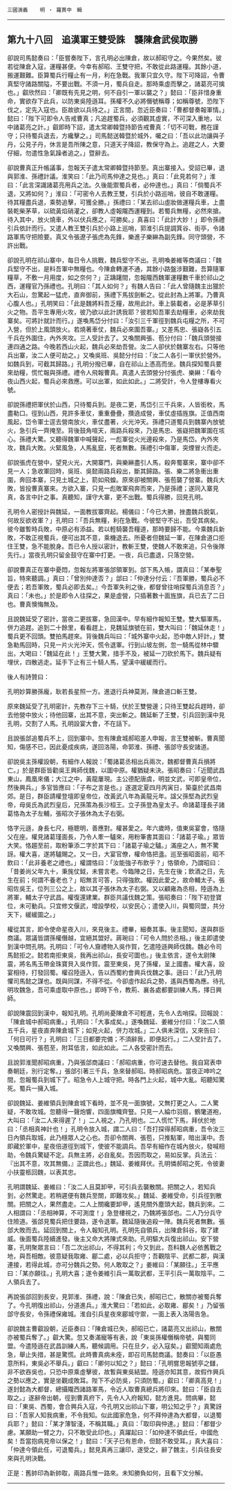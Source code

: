 

`三國演義`　　`明 ‧ 羅貫中　輯`

* * *

## 第九十八回　追漢軍王雙受誅　襲陳倉武侯取勝

卻說司馬懿奏曰：「臣嘗奏陛下，言孔明必出陳倉，故以郝昭守之。今果然矣。彼若從陳倉入寇，運糧甚便。今幸有郝昭、王雙守把，不敢從此路運糧。其餘小道，搬運艱難。臣算蜀兵行糧止有一月，利在急戰。我軍只宜久守。陛下可降詔，令曹真堅守諸路關隘，不要出戰。不須一月，蜀兵自走。那時乘虛而擊之，諸葛亮可擒也。」叡欣然曰：「卿既有先見之明，何不自引一軍以襲之？」懿曰：「臣非惜身重命，實欲存下此兵，以防東吳陸遜耳。孫權不久必將僭號稱尊；如稱尊號，恐陛下伐之，定先入寇也。臣故欲以兵待之。」正言間，忽近臣奏曰：「曹都督奏報軍情。」懿曰：「陛下可即令人告戒曹真；凡追趕蜀兵，必須觀其虛實，不可深入重地，以中諸葛亮之計。」叡即時下詔，遣太常卿韓暨持節告戒曹真：「切不可戰，務在謹守；只待蜀兵退去，方纔擊之。」司馬懿送韓暨於城外，囑之曰：「吾以此功讓與子丹，公見子丹，休言是吾所陳之意，只道天子降詔，教保守為上。追趕之人，大要仔細，勿遣性急氣躁者追之。」暨辭去。

卻說曹真正升帳議事，忽報天子遣太常卿韓暨持節至。真出寨接入。受詔已畢，退與郭淮、孫禮計議。淮笑曰：「此乃司馬仲達之見也。」真曰：「此見若何？」淮曰：「此言深識諸葛亮用兵之法。久後能禦蜀兵者，必仲達也。」真曰：「倘蜀兵不退，又將如何？」淮曰：「可密令人去教王雙，引兵於小路巡哨，彼自不敢運糧。待其糧盡兵退，乘勢追擊，可獲全勝。」孫禮曰：「某去祁山虛妝做運糧兵車，上盡裝乾柴茅草，以硫黃焰硝灌之，卻教人虛報隴西運糧到。若蜀兵無糧，必然來搶。待入其中，放火燒車，外以伏兵應之，可勝矣。」真喜曰：「此計大妙！」即令孫禮引兵依計而行。又遣人教王雙引兵於小路上巡哨，郭淮引兵提調箕谷、街亭，令諸路軍馬守把險要。真又令張遼子張虎為先鋒，樂進子樂綝為副先鋒。同守頭營，不許出戰。

卻說孔明在祁山寨中，每日令人挑戰，魏兵堅守不出。孔明喚姜維等商議曰：「魏兵堅守不出，是料吾軍中無糧也。今陳倉轉運不通，其餘小路盤涉艱難，吾算隨軍糧草，不敷一月用度，如之奈何？」正躊躇間，忽報隴西魏軍運糧數千車於祁山之西，運糧官乃孫禮也。孔明曰：「其人如何？」有魏人告曰：「此人曾隨魏主出獵於大石山，忽驚起一猛虎，直奔御前，孫禮下馬拔劍斬之。從此封為上將軍。乃曹真心腹人也。」孔明笑曰：「此是魏將料吾乏糧，故用此計。車上裝載者，必是茅草引火之物。吾平生專用火攻，彼乃欲以此計誘我耶？彼若知吾軍去劫糧車，必來劫我寨矣。可將計就計而行。」遂喚馬岱分付曰：「汝引三千軍徑到魏兵屯糧之所，不可入營，但於上風頭放火。若燒著車仗，魏兵必來圍吾寨。」又差馬忠、張嶷各引五千兵在外圍住，內外夾攻。三人受計去了。又喚關興張、苞分付曰：「魏兵頭營接連四通之路。今晚若西山火起，魏兵必來劫吾營。汝二人卻伏於魏寨左右。只等他兵出寨，汝二人便可劫之。」又喚吳班、吳懿分付曰：「汝二人各引一軍伏於營外。如魏兵到，可截其歸路。」孔明分撥已畢，自在祁山上憑高而坐。魏兵探知蜀兵要來劫糧，慌忙報與孫禮。禮令人飛報曹真。真遣人去頭營分付張虎、樂綝：「看今夜山西火起，蜀兵必來救應。可以出軍，如此如此。」二將受計，令人登樓專看火號。

卻說孫禮把軍伏於山西，只待蜀兵到。是夜二更，馬岱引三千兵來，人皆銜枚，馬盡勒口。徑到山西，見許多車仗，重重疊疊，攢遶成營，車仗虛插旌旗。正值西南風起，岱令軍士逕去營南放火，車仗盡著，火光沖天。孫禮只道蜀兵到魏寨內放號火，急引兵一齊掩至。背後鼓角喧天，兩路兵殺來，乃是馬忠、張嶷把魏軍圍在垓心。孫禮大驚。又聽得魏軍中喊聲起，一彪軍從火光邊殺來，乃是馬岱。內外夾攻，魏兵大敗。火緊風急，人馬亂竄，死者無數。孫禮引中傷軍，突煙冒火而走。

卻說張虎在營中，望見火光，大開寨門，與樂綝盡引人馬，殺奔蜀寨來，寨中卻不見一人；急收軍回時，吳班、吳懿兩路兵殺出，斷其歸路。張、樂二將急衝出重圍，奔回本寨，只見土城之上，箭如飛蝗。原來卻被關興、張苞襲了營寨。魏兵大敗，皆投曹真寨來。方欲入寨，只見一彪敗軍飛奔而來，乃是孫禮；遂同入寨見真，各言中計之事。真聽知，謹守大寨，更不出戰。蜀兵得勝，回見孔明。

孔明令人密授計與魏延，一面教拔寨齊起。楊儀曰：「今已大勝，挫盡魏兵銳氣，何故反欲收軍？」孔明曰：「吾兵無糧，利在急戰。今彼堅守不出，吾受其病矣。彼今雖暫時兵敗，中原必有添益。若以輕騎襲吾糧道，那時要歸不能。今乘魏兵新敗，不敢正視蜀兵，便可出其不意，乘機退去。所憂者但魏延一軍，在陳倉道口拒住王雙，急不能脫身。吾已令人授以密計，教斬王雙，使魏人不敢來追，只令後隊先行。」當夜孔明只留金鼓守在寨中打更。一夜，兵已盡退，只落空營。

卻說曹真正在寨中憂悶，忽報左將軍張郃領軍到。郃下馬入帳，謂真曰：「某奉聖旨，特來聽調。」真曰：「曾別仲達否？」郃曰：「仲達分付云：『吾軍勝，蜀兵必不便去；若吾軍敗，蜀兵必即去矣。』今吾軍失利之後，都督曾往哨探蜀兵消息否？」真曰：「未也。」於是即令人往探之，果是虛營，只插著數十面旌旗，兵已去了二日也。曹真懊悔無及。

且說魏延受了密計，當夜二更拔寨，急回漢中。早有細作報知王雙。雙大驅軍馬，併力追趕。追到二十餘里，看看趕上，見魏延旗號在前，雙大叫曰：「魏延休走！」蜀兵更不回頭。雙拍馬趕來。背後魏兵叫曰：「城外寨中火起，恐中敵人奸計。」雙急勒馬回時，只見一片火光沖天，慌令退軍。行到山坡左側，忽一騎馬從林中驟出，大喝曰：「魏延在此！」王雙大驚，措手不及，被延一刀砍於馬下。魏兵疑有埋伏，四散逃走。延手下止有三十騎人馬，望漢中緩緩而行。

後人有詩贊曰：

孔明妙算勝孫龐，耿若長星照一方。進退行兵神莫測，陳倉道口斬王雙。

原來魏延受了孔明密計，先教存下三十騎，伏於王雙營邊；只待王雙起兵趕時，卻去他營中放火；待他回寨，出其不意，突出斬之。魏延斬了王雙，引兵回到漢中見孔明，交割了人馬。孔明設宴大會，不在話下。

且說張郃追蜀兵不上，回到寨中。忽有陳倉城郝昭差人申報，言王雙被斬。曹真聞知，傷感不已，因此憂成疾病，遂回洛陽，命郭淮、孫禮、張郃守長安諸道。

卻說吳主孫權設朝，有細作人報說：「蜀諸葛丞相出兵兩次，魏都督曹真兵損將亡。」於是群臣皆勸吳王興師伐魏，以圖中原。權猶疑未決。張昭奏曰：「近聞武昌東山，鳳凰來儀；大江之中，黃龍屢現。主公德配唐虞，明並文武，可即皇帝位，然後興兵。」多官皆應曰：「子布之言是也。」遂選定夏四月丙寅日，築臺於武昌南郊。是日，群臣請權登壇即皇帝位，改黃武八年為黃龍元年。諡父孫堅為武烈皇帝，母吳氏為武烈皇后，兄孫策為長沙桓王。立子孫登為皇太子。命諸葛瑾長子諸葛恪為太子左輔，張昭次子張休為太子右弼。

恪字元遜，身長七尺，極聰明，善應對。權甚愛之。年六歲時，值東吳宴會，恪隨父在座。權見諸葛瑾面長，乃令人牽一驢來，用粉筆書其面曰：「諸葛子瑜。」眾皆大笑。恪趨至前，取粉筆添二字於其下曰：「諸葛子瑜之驢。」滿座之人，無不驚訝。權大喜，遂將驢賜之。又一日，大宴官僚，權命恪把盞。巡至張昭面前，昭不飲曰：「此非養老之禮也。」權謂恪曰：「汝能強子布飲乎？」恪領命，乃謂昭曰：「昔姜尚父年九十，秉旄仗鉞，未嘗言老。今臨陣之日，先生在後；飲酒之日，先生在前；何謂不養老也？」昭無言可答，只得強飲。權因此愛之，故命輔太子。張昭佐吳王，位列三公之上，故以其子張休為太子右弼。又以顧雍為丞相，陸遜為上將軍，輔太子守武昌。權復還建業。群臣共議伐魏之策。張昭奏曰：「陛下初登寶位，未可動兵。只宜修文偃武，增設學校，以安民心；遣使入川，與蜀同盟，共分天下，緩緩圖之。」

權從其言，即令使命星夜入川，來見後主。禮畢，細奏其事。後主聞知，遂與群臣商議。眾議皆謂孫權僭越，宜絕其盟好。蔣琬曰：「可令人問於丞相。」後主即遣使到漢中問孔明。孔明曰：「可令人齎禮物入吳作賀，乞遣陸遜興師伐魏。魏必令司馬懿拒之。懿若南拒東吳，我再出祁山，長安可圖也。」後主依言，遂令太尉陳震，將名馬玉帶金珠寶貝入吳作賀。震至東吳，見了孫權，呈上國書。權大喜，設宴相待，打發回蜀。權召陸遜入，告以西蜀約會興兵伐魏之事。遜曰：「此乃孔明懼司馬懿之謀也。既與同謀，不得不從。今卻虛作起兵之勢，遙與西蜀為應。待孔明攻魏急，吾可乘虛取中原也。」即時下令，教荊、襄各處都要訓練人馬，擇日興師。

卻說陳震回到漢中，報知孔明。孔明尚憂陳倉不可輕進，先令人去哨探。回報說：「陳倉城中郝昭病重。」孔明曰：「大事成矣。」遂喚魏延、姜維分付曰：「汝二人領五千兵，星夜直奔陳倉城下；如見火起，併力攻城。」二人俱未深信，又來告曰：「何日可行？」孔明曰：「三日都要完備；不須辭我，即便起行。」二人受計去了。又喚關興、張苞至，附耳低言，如此如此。二人各受密計而去。

且說郭淮聞郝昭病重，乃與張郃商議曰：「郝昭病重，你可速去替他。我自寫表申奏朝廷，別行定奪。」張郃引著三千兵，急來替郝昭。時郝昭病危。當夜正呻吟之間，忽報蜀兵到城下了。昭急令人上城守把。時各門上火起，城中大亂。昭聽知驚死。蜀兵一擁入城。

卻說魏延、姜維領兵到陳倉城下看時，並不見一面旗號，又無打更之人。二人驚疑，不敢攻城。忽聽得一聲炮響，四面旗幟齊豎。只見一人綸巾羽扇，鶴氅道袍，大叫曰：「汝二人來得遲了！」二人視之，乃孔明也。二人慌忙下馬，拜伏於地曰：「丞相真神計也！」孔明令放入城，謂二人曰：「吾打探得郝昭病重，吾令汝三日內領兵取城，此乃穩眾人之心也。吾卻令關興、張苞，只推點軍，暗出漢中。吾即藏於軍中，星夜倍道徑到城下，使彼不能調兵。吾早有細作在城內放火，發喊相助，令魏兵驚疑不定。兵無主將，必自亂矣。吾因而取之，易如反掌。兵法云：『出其不意，攻其無備，』正謂此也。」魏延、姜維拜伏。孔明憐郝昭之死，令彼妻小扶靈柩回魏，以表其忠。

孔明謂魏延、姜維曰：「汝二人且莫卸甲，可引兵去襲散關。把關之人，若知兵到，必然驚走。若稍遲便有魏兵至關，即難攻矣。」魏延、姜維受命，引兵徑到散關。把關之人，果然盡走。二人上關纔要卸甲，遙見關外塵頭大起，魏兵到來。二人相謂曰：「丞相神算，不可測度！」急登樓視之，乃魏將張郃也。二人乃分兵守住險道。張郃見蜀兵把住要路，遂令退軍。魏延隨後追殺一陣。魏兵死者無數。張郃大敗而去。延回到關上，令人報知孔明。孔明先自領兵，出陳倉斜谷，取了建威。後面蜀兵陸續進發。後主又命大將陳式來助。孔明驅大兵復出祁山。安下營寨，孔明聚眾言曰：「吾二次出祁山，不得其利；今又到此，吾料魏人必依舊戰之地，與吾相敵。彼意疑我取雍、郿二處，必以兵拒守；吾觀陰平、武都二郡，與漢連接，若得此城，亦可分魏兵之勢。何人敢取之？」姜維曰：「某願往。」王平應曰：「某亦願往。」孔明大喜；遂令姜維引兵一萬取武都，王平引兵一萬取陰平。二人領兵去了。

再說張郃回到長安，見郭淮、孫禮，說：「陳倉已失，郝昭已亡，散關亦被蜀兵奪了。今孔明復出祁山，分道進兵。」淮大驚曰：「若如此，必取雍、郿矣！」乃留張郃守長安，令孫禮保雍城。淮自引兵星夜來郿城守禦，一面上表入洛陽告急。

卻說魏主曹叡設朝，近臣奏曰：「陳倉城已失，郝昭已亡，諸葛亮又出祁山，散關亦被蜀兵奪了。」叡大驚。忽又奏滿寵等有表，說「東吳孫權僭稱帝號，與蜀同盟。今遣陸遜在武昌訓練人馬，聽候調用。只在旦夕，必入寇矣。」叡聞知兩處危急，舉止失措，甚是驚慌。此時曹真病未痊，即召司馬懿商議。懿奏曰：「以臣愚意所料，東吳必不舉兵。」叡曰：「卿何以知之？」懿曰：「孔明嘗思報猇亭之讎，非不欲吞吳也，只恐中原乘虛擊彼，故暫與東吳結盟。陸遜亦知其意，故假作興兵之勢以應之，實是坐觀成敗耳。陛下不必防吳，只須防蜀。」叡曰：「卿真高見！」遂封懿為大都督，總攝隴西諸路軍馬，令近人取曹真總兵將印來。懿曰：「臣自去取之。」遂辭帝出朝，徑到曹真府下，先令人入府報知，懿方進見。問病畢，懿曰：「東吳、西蜀，會合興兵入寇，今孔明又出祁山下寨，明公知之乎？」真驚訝曰：「吾家人知我病重，不令我知。似此國家危急，何不拜仲達為大都督，以退蜀兵耶？」懿曰：「某才薄智淺，不稱其職。」真曰：「取印與仲達。」懿曰：「都督少慮。某願助一臂之力，只不敢受此印也。」真躍起曰：「如仲達不領此任，中國危矣！吾當抱病見帝以保之！」懿曰：「天子已有恩命，但懿不敢受耳。」真大喜曰：「仲達今領此任，可退蜀兵。」懿見真再三讓印，遂受之，辭了魏主，引兵往長安來與孔明決戰。

正是：舊帥印為新帥取，兩路兵惟一路來。未知勝負如何，且看下文分解。

* * *

